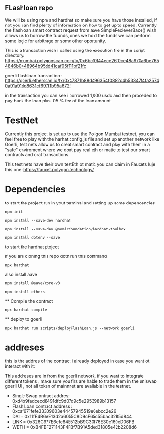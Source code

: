 ## FLashloan repo

We will be using npm and hardhat so make sure you have those installed, if not you can find plenty of information on how to get up to speed. Currently the flashloan smart contract request from aave SimpleRecieverBace() wish allows us to borrow the fuunds, ones we hold the funds we can perform some logic for arbitrage or some other oportunity.

This is a transaction wish i called using the execution file in the script directory:
    https://mumbai.polygonscan.com/tx/0x6bc10f44ece26f0ce48a970a6be7654846b0448964b95dd41caf05f111bf21fc

goerli flashloan transaction : 
    https://goerli.etherscan.io/tx/0x47871b88d496354f0882c4b53347f4fa25740a91a91dd8631cf697f1b95a672f

in the transaction you can see i borrowed 1,000 usdc and then proceded to pay back the loan plus .05 % fee of the loan amount.

# TestNet

 Currently this project is set up to use the Poligon Mumbai testnet, you can feel free to play
 with the harhat.config.js file and set up another network like Goerli, test nets allow us to creat smart contract
 and play with them in a "safe" enviroment where we dont pay real eth or matic to test our smart contracts and crat transactions.

 This test nets have their own testEth ot matic you can claim in Faucets luje this one: https://faucet.polygon.technology/

# Dependencies

 to start the project run in yout terminal and setting up 
 some dependencies

    npm init

    npm install --save-dev hardhat

    npm install --save-dev @nomicfoundation/hardhat-toolbox

    npm install dotenv --save

to start the hardhat ptoject

if you are cloning this repo dotn run this command

    npx hardhat

also install aave

    npm install @aave/core-v3

    npm install ethers


    
** Compile the contract

    npx hardhat compile

** deploy to goerli

    npx hardhat run scripts/deployFlashLoan.js --network goerli



# addreses 
this is the addres of the contract i already deployed in case you want ot interact with it:

This addreses are in from the goerli network, if you want to integrate different tokens , make sure you firs are hable to trade them in the uniswap goerli UI , not all token of mainnnet are avaliable in the testnet.

* Single Swap ontract addres: 0xd4b9fadcecd8491dfc9d07d9c5e2953989b13157
* Flash Loan contract address : 0xcaf671fefe33309603e44457945519e0ebcc2e26
* DAI = 0x11fE4B6AE13d2a6055C8D9cF65c55bac32B5d844
* LINK = 0x326C977E6efc84E512bB9C30f76E30c160eD06FB
* WETH = 0xB4FBF271143F4FBf7B91A5ded31805e42b2208d6